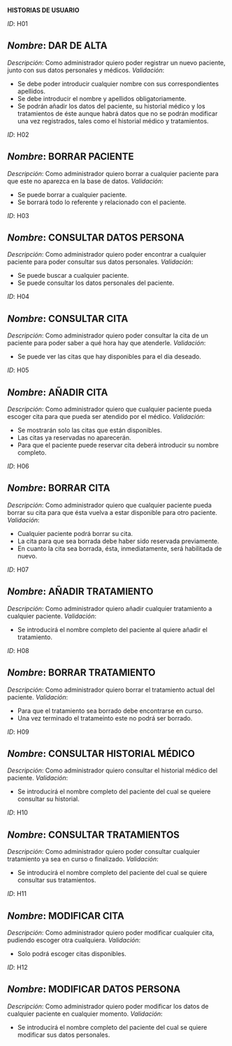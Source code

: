 **HISTORIAS DE USUARIO**

*ID*: H01       
 ## *Nombre*: **DAR DE ALTA**

*Descripción*: Como administrador quiero poder registrar un nuevo paciente, junto con sus datos personales y médicos.
 *Validación*:
* Se debe poder introducir cualquier nombre con sus correspondientes apellidos.
* Se debe introducir el nombre y apellidos obligatoriamente.
* Se podrán añadir los datos del paciente, su historial médico y los tratamientos de éste aunque habrá datos que no se podrán modificar una vez registrados, tales como el historial médico y tratamientos.
 

*ID*: H02       
## *Nombre*: **BORRAR PACIENTE**

*Descripción*: Como administrador quiero borrar a cualquier paciente para que este no aparezca en la base de datos.
 *Validación*:
* Se puede borrar a cualquier paciente.
* Se borrará todo lo referente y relacionado con el paciente.


*ID*: H03       
## *Nombre*: **CONSULTAR DATOS PERSONA**

*Descripción*: Como administrador quiero poder encontrar a cualquier paciente para poder consultar sus datos personales.
 *Validación*:
* Se puede buscar a cualquier paciente.
* Se puede consultar los datos personales del paciente.


*ID*: H04       
## *Nombre*: **CONSULTAR CITA**

*Descripción*: Como administrador quiero poder consultar la cita de un paciente para poder saber a qué hora hay que atenderle.
 *Validación*:
* Se puede ver las citas que hay disponibles para el dia deseado.
 

*ID*: H05       
## *Nombre*: **AÑADIR CITA**

*Descripción*: Como administrador quiero que cualquier paciente pueda escoger cita para que pueda ser atendido por el médico.
 *Validación*:
* Se mostrarán solo las citas que están disponibles.
* Las citas ya reservadas no aparecerán.
* Para que el paciente puede reservar cita deberá introducir su nombre completo.

 
*ID*: H06       
## *Nombre*: **BORRAR CITA**

*Descripción*: Como administrador quiero que cualquier paciente pueda borrar su cita para que ésta vuelva a estar disponible para otro paciente.
 *Validación*:
* Cualquier paciente podrá borrar su cita. 
* La cita para que sea borrada debe haber sido reservada previamente.
* En cuanto la cita sea borrada, ésta, inmediatamente, será habilitada de nuevo.


*ID*: H07
## *Nombre*: **AÑADIR TRATAMIENTO**

*Descripción*: Como administrador quiero añadir cualquier tratamiento a cualquier paciente. 
 *Validación*:
* Se introducirá el nombre completo del paciente al quiere añadir el tratamiento.


*ID*: H08
## *Nombre*: **BORRAR TRATAMIENTO**

*Descripción*: Como administrador quiero borrar el tratamiento actual del paciente.
 *Validación*:
* Para que el tratamiento sea borrado debe encontrarse en curso.
* Una vez terminado el tratameinto este no podrá ser borrado.


*ID*: H09
## *Nombre*: **CONSULTAR HISTORIAL MÉDICO**

*Descripción*: Como administrador quiero consultar el historial médico del paciente.
 *Validación*: 
* Se introducirá el nombre completo del paciente del cual se queiere consultar su historial.


*ID*: H10
## *Nombre*: **CONSULTAR TRATAMIENTOS**

*Descripción*: Como administrador quiero poder consultar cualquier tratamiento ya sea en curso o finalizado.
 *Validación*:
* Se introducirá el nombre completo del paciente del cual se quiere consultar sus tratamientos.


*ID*: H11
## *Nombre*: **MODIFICAR CITA**

*Descripción*: Como administrador quiero poder modificar cualquier cita, pudiendo escoger otra cualquiera.
 *Validación*:
* Solo podrá escoger citas disponibles.


*ID*: H12
## *Nombre*: **MODIFICAR DATOS PERSONA**

*Descripción*: Como administrador quiero poder modificar los datos de cualquier paciente en cualquier momento.
*Validación*:
* Se introducirá el nombre completo del paciente del cual se quiere modificar sus datos personales. 
